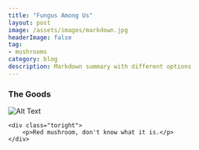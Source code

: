 ```yaml
---
title: "Fungus Among Us"
layout: post
image: /assets/images/markdown.jpg
headerImage: false
tag:
- mushrooms
category: blog
description: Markdown summary with different options
---
```


### The Goods

<div class="side-by-side">
    <div class="toleft">
        <img class="image" src="{{ site.url }}/[1]" alt="Alt Text">
    </div>

    <div class="toright">
        <p>Red mushroom, don't know what it is.</p>
    </div>
</div>

[1]: assets/images/mush/redboy.jpg

